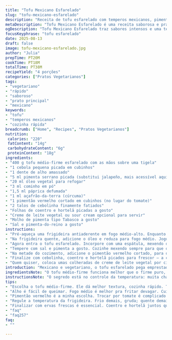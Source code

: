 ```yaml
---
title: "Tofu Mexicano Esfarelado"
slug: "tofu-mexicano-esfarelado"
description: "Receita de tofu esfarelado com temperos mexicanos, pimentas e vegetais frescos; substitui tofu firme por médio-firme, troca tomate por pimentão vermelho e adiciona coentro junto com hortelã; combinação de especiarias como cominho, páprica defumada e açafrão-da-terra traz cor e aroma; preparo rápido na frigideira, textura solta e úmida, ideal para recheios e como prato principal vegetal."
metaDescription: "Tofu Mexicano Esfarelado é uma receita saborosa e prática cheia de temperos e ervas frescas para transformar seu prato vegetariano."
ogDescription: "Tofu Mexicano Esfarelado traz sabores intensos e uma textura incrível; perfeito para um prato principal ou recheios."
focusKeyphrase: "tofu esfarelado"
date: 2025-08-13
draft: false
image: tofu-mexicano-esfarelado.jpg
author: "Julia"
prepTime: PT20M
cookTime: PT18M
totalTime: PT38M
recipeYield: "4 porções"
categories: ["Pratos Vegetarianos"]
tags:
- "vegetariano"
- "rápido"
- "saboroso"
- "prato principal"
- "mexicano"
keywords:
- "tofu"
- "temperos mexicanos"
- "cozinha rápida"
breadcrumb: ["Home", "Recipes", "Pratos Vegetarianos"]
nutrition: 
 calories: "220"
 fatContent: "14g"
 carbohydrateContent: "6g"
 proteinContent: "18g"
ingredients:
- "400 g tofu médio-firme esfarelado com as mãos sobre uma tigela"
- "1 cebola pequena picada em cubinhos"
- "1 dente de alho amassado"
- "5 ml pimenta serrano picada (substitui jalapeño, mais acessível aqui)"
- "20 ml óleo vegetal para refogar"
- "3 ml cominho em pó"
- "1,5 ml páprica defumada"
- "1 ml açafrão-da-terra (cúrcuma)"
- "1 pimentão vermelho cortado em cubinhos (no lugar do tomate)"
- "2 talos de cebolinha finamente fatiados"
- "Folhas de coentro e hortelã picadas a gosto"
- "Creme de leite vegetal ou sour cream opcional para servir"
- "Molho de pimenta tipo Tabasco a gosto"
- "Sal e pimenta-do-reino a gosto"
instructions:
- "Pré-aqueça uma frigideira antiaderente em fogo médio-alto. Enquanto esquenta, esfarele o tofu com as mãos para quebrar os pedaços, deixando textura irregular — assim cozinha melhor, soltando um som de leve fritura e evaporando água na frigideira."
- "Na frigideira quente, adicione o óleo e reduza para fogo médio. Jogue a cebola, o alho e a pimenta serrano, mexa até que a cebola esteja translúcida e com leve dourado, uns 4 minutos. O aroma deve virar picante e doce."
- "Agora entra o tofu esfarelado. Incorpore com uma espátula, mexendo delicadamente pra não virar pasta. Espalhe as especiarias: cominho, páprica defumada e açafrão. Mexa rápido para liberar o aroma das especiarias — você vai sentir o cheirinho forte lembrando feijoada com um toque de fumaça e cor amarela vibrante."
- "Tempere com sal e pimenta a gosto. Cozinhe mexendo sempre para que o tofu perca o excesso de umidade, mas sem deixar ressecar — o segredo é deixar o som de chiado constante na panela, sem que vire um barulho seco de queimado. Leve uns 12 minutos na minha experiência, mas isso depende do fogão e da frigideira usada; observe quando o tofu ficar mais firme e soltinho, levemente dourado nas pontas."
- "Na metade do cozimento, adicione o pimentão vermelho cortado, para que ele solte um pouco da água e dê suculência ao prato. O pimentão umedece e dá crocância na mordida, além do sabor doce contrastando com a pimenta."
- "Finalize com cebolinha, coentro e hortelã picados para frescor — a combinação dessas ervas quebra o peso do prato e aumenta o frescor. Serve quente, acompanhado de quesadillas, tortillas ou arroz branco."
- "Quem quiser, coloca umas colheradas de creme de leite vegetal por cima no momento da mordida; uma gordura leve ajuda a equilibrar a picância e dá uma textura mais cremosa. Molho Tabasco, vai no olho, segundo a força que curte. Não vacila com sal, pois tofu sem tempero é triste."
introduction: "Mexicano e vegetariano, o tofu esfarelado pega emprestado a ousadia dos temperos do México para fugir do trivial no dia a dia sem carne. Sempre achei tofu sem graça até descobrir o truque das especiarias e da textura esfarelada — quando cozinha, solta aquele aroma que lembra ovos mexidos apimentados, um clássico reconfortante com versão vegana. Troquei o tomate pelo pimentão vermelho, para evitar que a acidez domine e desequilibre o prato. Na cozinha, aprendi a confiar na textura — o barulhinho do tofu fritando na frigideira me guia para o ponto certo, evitando desastre com tofu molengo ou grudado. Uma comida que vira festa no cheiro e na boca, com aquele refresco do coentro e da hortelã no final, para quem gosta de um toque inesperado."
ingredientsNote: "O tofu médio-firme funciona melhor que o firme puro, pois cozinha mais rápido e não deixa o prato pesado; esfarelar com as mãos, jamais usar processador, assim evita pasta. Pimenta serrano é meu substituto favorito para o jalapeño, mas se não tiver, uma dedo-de-moça com sementes também serve. Cuidado com o alho — alho queimado amarga; melhor fogo médio para refogar devagar e o óleo vegetal ajuda a carregar sabor e evitar que queime rápido. Pimentão no lugar do tomate é escolha prática para quem não quer acidez; tomate verde mexicano também funciona, mas aí perdeu a doçura. Use especiarias frescas, pois a páprica fumada perde impacto com embalagem aberta há muito tempo. Erva fresca é essencial; coentro sozinho pode ser pesado, então misturo com hortelã, fica refrescante sem pesar no gosto. Creme vegetal torna o prato mais cremoso para os menos fãs de comida seca, mas pode ser omitido para quem prefere leveza."
instructionsNote: "O segredo está no controle da temperatura: muita chama e o tofu queima, pouco fogo deixa ele cozido a ponto de grudar e virar uma papa sem graça. O tofu deve chiar enquanto frita, som leve e constante, sinal que a água está evaporando e começa a ganhar textura. Mexer com espátula de silicone pra não quebrar demais, mantendo pedaços irregulares que simulam textura de ovo mexido. A adição do pimentão é feita no meio do cozimento para ele soltar água na medida, mantendo o prato úmido sem escorrer. Finalmente, apostar nas ervas frescas no fim é essencial — adicioná-las no começo do cozimento mata o sabor e aroma. Creme vegetal vai no fim, para não talhar e misturar muito, melhor servir como acompanhamento. A observação da textura e do som da frigideira é meu melhor termômetro, muito mais do que relógio. Já tentei várias vezes queimar e secar demais, agora aprendi que paciência e prato com tampa ajudam a controlar a umidade, evitando desandar."
tips:
- "Escolha o tofu médio-firme. Ele dá melhor textura, cozinha rápido. Tofu firme pode deixar o prato pesado. Opa, e nem pense em processador. Esfarelar com as mãos é o jeito certo. Mantém a textura irregular."
- "Alho é fácil de queimar. Fogo médio é melhor pra fritar devagar. Cuidado com tempo no fogo. O aroma deve ser doce e picante, não amargo. Fritando com paciência, dou ponto certo. Pequenos detalhes fazem a diferença."
- "Pimentão vermelho é a minha escolha. Trocar por tomate é complicado. Acidez pode desequilibrar o prato. O pimentão traz doçura e umidade. Na metade do cozimento, joga o pimentão. Isso mantém tudo suculento."
- "Regule a temperatura da frigideira. Frio demais, gruda; quente demais, queima. Som de chiado é seu guia. É a água evaporando e criando textura. Mexer com espátula de silicone evita desastres e mantém pedaços irregulares."
- "Finalizar com ervas frescas é essencial. Coentro e hortelã juntos quebram o peso do prato. Coloca no fim do cozimento. Se adicionar no começo, perde sabor. O creme vegetal é opcional; quem gosta de leveza, omite."
- "faq"
- "faq257"
faq:
- ""

---
```

